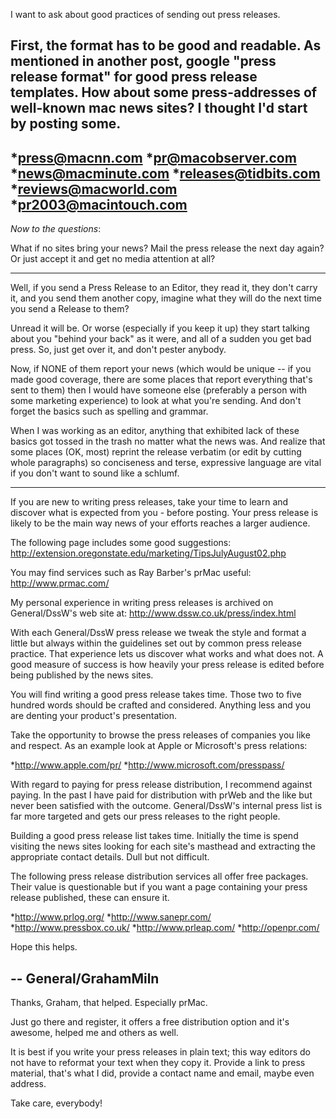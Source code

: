 

I want to ask about good practices of sending out press releases.

First, the format has to be good and readable. As mentioned in another post, google "press release format" for good press release templates.
How about some press-addresses of well-known mac news sites? I thought I'd start by posting some.
----

*press@macnn.com
*pr@macobserver.com
*news@macminute.com
*releases@tidbits.com
*reviews@macworld.com
*pr2003@macintouch.com
----
*Now to the questions*:

What if no sites bring your news? Mail the press release the next day again? Or just accept it and get no media attention at all?

----
Well, if you send a Press Release to an Editor, they read it, they don't carry it, and you send them another copy, imagine what they will do the next time you send a Release to them?

Unread it will be. Or worse (especially if you keep it up) they start talking about you "behind your back" as it were, and all of a sudden you get bad press. So, just get over it, and don't pester anybody.

Now, if NONE of them report your news (which would be unique -- if you made good coverage, there are some places that report everything that's sent to them) then I would have someone else (preferably a person with some marketing experience) to look at what you're sending. And don't forget the basics such as spelling and grammar.

When I was working as an editor, anything that exhibited lack of these basics got tossed in the trash no matter what the news was. And realize that some places (OK, most) reprint the release verbatim (or edit by cutting whole paragraphs) so conciseness and terse, expressive language are vital if you don't want to sound like a schlumf.

----
If you are new to writing press releases, take your time to learn and discover what is expected from you - before posting. Your press release is likely to be the main way news of your efforts reaches a larger audience.

The following page includes some good suggestions: http://extension.oregonstate.edu/marketing/TipsJulyAugust02.php

You may find services such as Ray Barber's prMac useful: http://www.prmac.com/

My personal experience in writing press releases is archived on General/DssW's web site at: http://www.dssw.co.uk/press/index.html

With each General/DssW press release we tweak the style and format a little but always within the guidelines set out by common press release practice. That experience lets us discover what works and what does not. A good measure of success is how heavily your press release is edited before being published by the news sites.

You will find writing a good press release takes time. Those two to five hundred words should be crafted and considered. Anything less and you are denting your product's presentation.

Take the opportunity to browse the press releases of companies you like and respect. As an example look at Apple or Microsoft's press relations:


*http://www.apple.com/pr/
*http://www.microsoft.com/presspass/


With regard to paying for press release distribution, I recommend against paying. In the past I have paid for distribution with prWeb and the like but never been satisfied with the outcome. General/DssW's internal press list is far more targeted and gets our press releases to the right people.

Building a good press release list takes time. Initially the time is spend visiting the news sites looking for each site's masthead and extracting the appropriate contact details. Dull but not difficult.

The following press release distribution services all offer free packages. Their value is questionable but if you want a page containing your press release published, these can ensure it.


*http://www.prlog.org/
*http://www.sanepr.com/
*http://www.pressbox.co.uk/
*http://www.prleap.com/
*http://openpr.com/


Hope this helps.

-- General/GrahamMiln
----
Thanks, Graham, that helped. Especially prMac.

Just go there and register, it offers a free distribution option and it's awesome, helped me and others as well.

It is best if you write your press releases in plain text; this way editors do not have to reformat your text when they copy it.
Provide a link to press material, that's what I did, provide a contact name and email, maybe even address.

Take care, everybody!